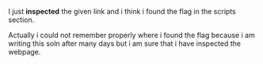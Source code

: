 I just **inspected** the given link and i think i found the flag in the scripts section.

Actually i could not remember properly where i found the flag because i am writing this
 soln after many days but i am sure that i have inspected the webpage.